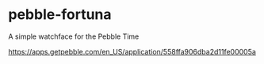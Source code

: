# pebble-fortuna
A simple watchface for the Pebble Time

https://apps.getpebble.com/en_US/application/558ffa906dba2d11fe00005a
